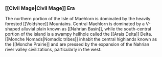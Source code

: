 ### [[Civil Mage|Civil Mage]] Era

The northern portion of the Isle of Maehlorn is dominated by the heavily forested [[Voldshee]] Mountains. Central Maehlorn is dominated by a V-shaped alluvial plain known as [[Nahrian Basin]], while the south-central portion of the island is a swampy hellhole called the [[Arais Delta]] Delta. [[Monche Nomads|Nomadic tribes]] inhabit the central highlands known as the [[Monche Prairie]] and are pressed by the expansion of the Nahrian river valley civilizations, particularly in the west. 